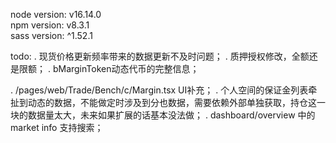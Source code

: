 node version: v16.14.0\
npm version: v8.3.1\
sass version: ^1.52.1

todo:
. 现货价格更新频率带来的数据更新不及时问题；
. 质押授权修改，全额还是限额；
. bMarginToken动态代币的完整信息；

. /pages/web/Trade/Bench/c/Margin.tsx UI补充；
. 个人空间的保证金列表牵扯到动态的数据，不能做定时涉及到分也数据，需要依赖外部单独获取，持仓这一块的数据量太大，未来如果扩展的话基本没法做；
. dashboard/overview 中的 market info 支持搜索；